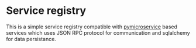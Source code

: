 Service registry
================

This is a simple service registry compatible with [pymicroservice](http://github.com/vladcalin/pymicroservice) based 
services which uses JSON RPC protocol for communication and sqlalchemy for data persistance.